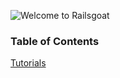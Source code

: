 ![Welcome to Railsgoat](https://github.com/OWASP/railsgoat/blob/master/app/assets/images/railsgoat.png)

### Table of Contents

[Tutorials](./tutorials)